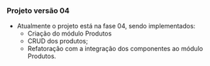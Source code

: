 ### Projeto versão 04

* Atualmente o projeto está na fase 04, sendo implementados:
	* Criação do módulo Produtos
	* CRUD dos produtos;
	* Refatoração com a integração dos componentes ao módulo Produtos.
